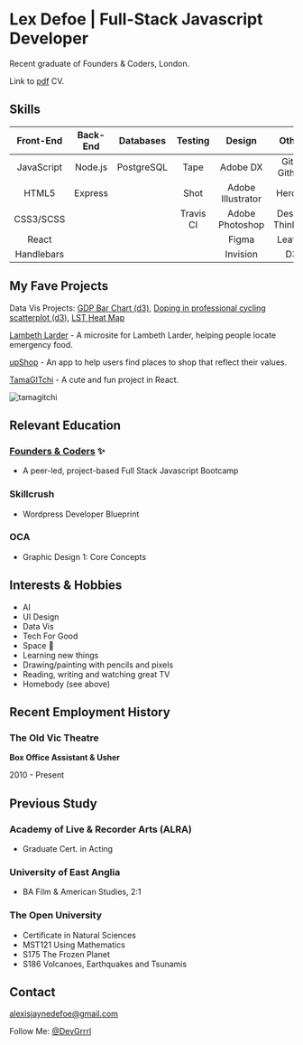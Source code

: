 # Lex Defoe | Full-Stack Javascript Developer

Recent graduate of Founders & Coders, London.

Link to [pdf](/alexis-defoe.pdf) 
 CV.
## Skills

| Front-End        | Back-End       | Databases     | Testing          | Design              | Other             |
|:----------------:|:--------------:|:-------------:|:----------------:|:-------------------:|:-----------------:|
| JavaScript       | Node.js        | PostgreSQL    | Tape             | Adobe DX            | Git & Github      |
| HTML5            | Express        |               | Shot             | Adobe Illustrator   | Heroku            |
| CSS3/SCSS        |                |               | Travis CI        | Adobe Photoshop     | Design Thinking   |
| React            |                |               |                  | Figma               | Leaflet|
| Handlebars       |                |               |                  | Invision            | D3                  |


## My Fave Projects

Data Vis Projects: [GDP Bar Chart (d3)](https://github.com/DevGrrrl/GDP-barchart), [Doping in professional cycling scatterplot (d3)](https://github.com/DevGrrrl/Scatterplot-doping), [LST Heat Map](https://github.com/DevGrrrl/Monthly-LST-Heat-Map)

[Lambeth Larder](https://github.com/caralemony/lambeth-larder) - A microsite for Lambeth Larder, helping people locate emergency food. 

[upShop](https://github.com/fac-12/upShop) - An app to help users find places to shop that reflect their values.

[TamaGITchi](https://github.com/DevGrrrl/tamagitchi) - A cute and fun project in React.

![tamagitchi](https://user-images.githubusercontent.com/22034073/36355368-050faed2-14da-11e8-9a44-d856bdcb408b.gif)


## Relevant Education
### [Founders & Coders](https://foundersandcoders.com/) :sparkles:
* A peer-led, project-based Full Stack Javascript Bootcamp

### Skillcrush
* Wordpress Developer Blueprint

### OCA
* Graphic Design 1: Core Concepts

## Interests & Hobbies
* AI
* UI Design
* Data Vis
* Tech For Good
* Space :space_invader:
* Learning new things
* Drawing/painting with pencils and pixels
* Reading, writing and watching great TV
* Homebody (see above)

## Recent Employment History

### The Old Vic Theatre
__Box Office Assistant & Usher__

2010 - Present

## Previous Study 

### Academy of Live & Recorder Arts (ALRA)
* Graduate Cert. in Acting

### University of East Anglia
* BA Film & American Studies, 2:1


### The Open University
* Certificate in Natural Sciences
* MST121 Using Mathematics
* S175 The Frozen Planet
* S186 Volcanoes, Earthquakes and Tsunamis

## Contact

alexisjaynedefoe@gmail.com

Follow Me: [@DevGrrrl](https://twitter.com/DevGrrrl)



